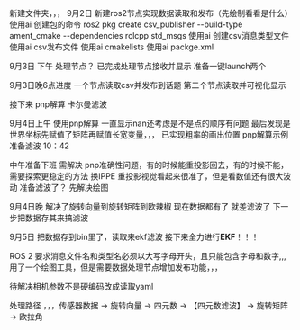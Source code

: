 新建文件夹，，， 
9月2日 新建ros2节点实现数据读取和发布（先绘制看看是什么）
使用ai 创建包的命令 ros2 pkg create csv_publisher --build-type ament_cmake --dependencies rclcpp std_msgs
使用ai 创建csv消息类型文件
使用ai csv发布文件
使用ai cmakelists
使用ai packge.xml

9月3日 下午 处理节点？
已完成处理节点接收并显示
准备一键launch两个

9月3日晚6点进度 一个节点读取csv并发布到话题 第二个节点读取并可视化显示

接下来 pnp解算 卡尔曼滤波

9月4日上午 使用pnp解算 一直显示nan还考虑是不是点的顺序有问题 最后发现是世界坐标先赋值了矩阵再赋值长宽变量，，，
已实现粗率的画出位置 pnp解算示例 准备滤波 10：42

中午准备下班 需解决 pnp准确性问题，有的时候能重投影回去，有的时候不能，需要探索更稳定的方法
换IPPE 重投影视觉看起来很准了，但是看数值还有很大波动
准备滤波了？ 先解决绘图

9月4日晚 解决了旋转向量到旋转矩阵到欧辣椒 现在数据都有了 就差滤波了 下一步把数据存其来搞滤波

9月5日 把数据存到bin里了，读取来ekf滤波 接下来全力进行**EKF**！！！



ROS 2 要求消息文件名和类型名必须以大写字母开头，且只能包含字母和数字,,, 用了一个绘图工具，但是需要数据处理节点增加发布功能，，，




待解决相机参数不是硬编码改成读取yaml

处理路径 ，，，传感器数据 → 旋转向量 → 四元数 → 【四元数滤波】 → 旋转矩阵 → 欧拉角
